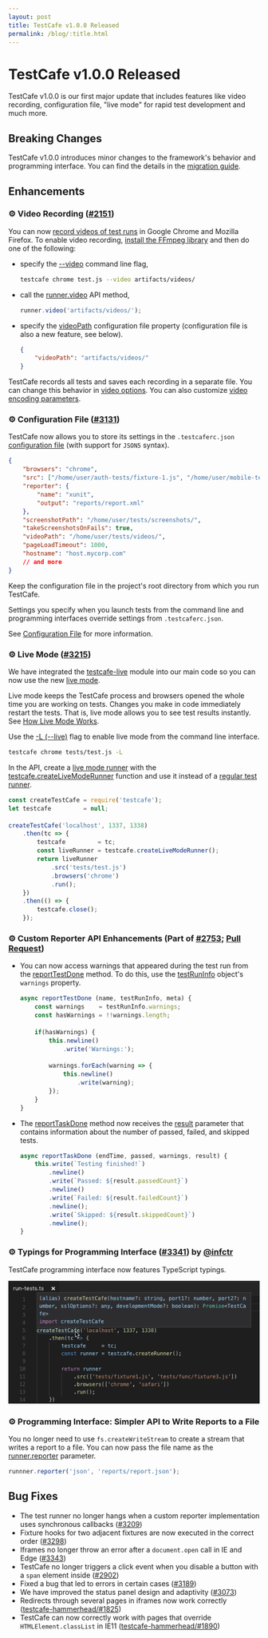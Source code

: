 ```yaml
---
layout: post
title: TestCafe v1.0.0 Released
permalink: /blog/:title.html
---
```

# TestCafe v1.0.0 Released

TestCafe v1.0.0 is our first major update that includes features like video recording, configuration file, "live mode" for rapid test development and much more.

<!--more-->

## Breaking Changes

TestCafe v1.0.0 introduces minor changes to the framework's behavior and programming interface. You can find the details in the [migration guide](https://devexpress.github.io/testcafe/blog/migration-from-testcafe-v0-x-y-to-v1-0-0.html).

## Enhancements

### ⚙ Video Recording ([#2151](https://github.com/DevExpress/testcafe/issues/2151))

You can now [record videos of test runs](../documentation/guides/advanced-guides/screenshots-and-videos.md#record-videos) in Google Chrome and Mozilla Firefox. To enable video recording, [install the FFmpeg library](../documentation/guides/advanced-guides/screenshots-and-videos.md#prerequisites-for-video-recording) and then do one of the following:

* specify the [--video](../documentation/reference/command-line-interface.md#--video-basepath) command line flag,

    ```sh
    testcafe chrome test.js --video artifacts/videos/
    ```

* call the [runner.video](../documentation/reference/testcafe-api/runner/video.md) API method,

    ```js
    runner.video('artifacts/videos/');
    ```

* specify the [videoPath](../documentation/reference/configuration-file.md#videopath) configuration file property (configuration file is also a new feature, see below).

    ```json
    {
        "videoPath": "artifacts/videos/"
    }
    ```

TestCafe records all tests and saves each recording in a separate file. You can change this behavior in [video options](../documentation/guides/advanced-guides/screenshots-and-videos.md#basic-video-options). You can also customize [video encoding parameters](../documentation/guides/advanced-guides/screenshots-and-videos.md#video-encoding-options).

### ⚙ Configuration File ([#3131](https://github.com/DevExpress/testcafe/issues/3131))

TestCafe now allows you to store its settings in the `.testcaferc.json` [configuration file](../documentation/reference/configuration-file.md) (with support for `JSON5` syntax).

```json
{
    "browsers": "chrome",
    "src": ["/home/user/auth-tests/fixture-1.js", "/home/user/mobile-tests/"],
    "reporter": {
        "name": "xunit",
        "output": "reports/report.xml"
    },
    "screenshotPath": "/home/user/tests/screenshots/",
    "takeScreenshotsOnFails": true,
    "videoPath": "/home/user/tests/videos/",
    "pageLoadTimeout": 1000,
    "hostname": "host.mycorp.com"
    // and more
}
```

Keep the configuration file in the project's root directory from which you run TestCafe.

Settings you specify when you launch tests from the command line and programming interfaces override settings from `.testcaferc.json`.

See [Configuration File](../documentation/reference/configuration-file.md) for more information.

### ⚙ Live Mode ([#3215](https://github.com/DevExpress/testcafe/issues/3215))

We have integrated the [testcafe-live](https://github.com/DevExpress/testcafe-live) module into our main code so you can now use the new [live mode](../documentation/guides/basic-guides/run-tests.md#live-mode).

Live mode keeps the TestCafe process and browsers opened the whole time you are working on tests. Changes you make in code immediately restart the tests. That is, live mode allows you to see test results instantly. See [How Live Mode Works](../documentation/guides/basic-guides/run-tests.md#how-live-mode-works).

Use the [-L (--live)](../documentation/reference/command-line-interface.md#-l---live) flag to enable live mode from the command line interface.

```sh
testcafe chrome tests/test.js -L
```

In the API, create a [live mode runner](../documentation/reference/testcafe-api/livemoderunner.md) with the [testcafe.createLiveModeRunner](../documentation/reference/testcafe-api/testcafe/createlivemoderunner.md) function and use it instead of a [regular test runner](../documentation/reference/testcafe-api/runner/).

```js
const createTestCafe = require('testcafe');
let testcafe         = null;

createTestCafe('localhost', 1337, 1338)
    .then(tc => {
        testcafe         = tc;
        const liveRunner = testcafe.createLiveModeRunner();
        return liveRunner
            .src('tests/test.js')
            .browsers('chrome')
            .run();
    })
    .then(() => {
        testcafe.close();
    });
```

### ⚙ Custom Reporter API Enhancements (Part of [#2753](https://github.com/DevExpress/testcafe/issues/2753); [Pull Request](https://github.com/DevExpress/testcafe/pull/3177))

* You can now access warnings that appeared during the test run from the [reportTestDone](../documentation/reference/plugin-api/reporter.md#reporttestdone) method. To do this, use the [testRunInfo](../documentation/reference/plugin-api/reporter.md#testruninfo-object) object's `warnings` property.

    ```js
    async reportTestDone (name, testRunInfo, meta) {
        const warnings    = testRunInfo.warnings;
        const hasWarnings = !!warnings.length;

        if(hasWarnings) {
            this.newline()
                .write('Warnings:');

            warnings.forEach(warning => {
                this.newline()
                    .write(warning);
            });
        }
    }
    ```

* The [reportTaskDone](../documentation/reference/plugin-api/reporter.md#reporttaskdone) method now receives the [result](../documentation/reference/plugin-api/reporter.md#result-object) parameter that contains information about the number of passed, failed, and skipped tests.

    ```js
    async reportTaskDone (endTime, passed, warnings, result) {
        this.write(`Testing finished!`)
            .newline()
            .write(`Passed: ${result.passedCount}`)
            .newline()
            .write(`Failed: ${result.failedCount}`)
            .newline();
            .write(`Skipped: ${result.skippedCount}`)
            .newline();
    }
    ```

### ⚙ Typings for Programming Interface ([#3341](https://github.com/DevExpress/testcafe/issues/3341)) by [@infctr](https://github.com/infctr)

TestCafe programming interface now features TypeScript typings.

![API Typings](../images/api-typings.png)

### ⚙ Programming Interface: Simpler API to Write Reports to a File

You no longer need to use `fs.createWriteStream` to create a stream that writes a report to a file. You can now pass the file name as the [runner.reporter](../documentation/reference/testcafe-api/runner/reporter.md) parameter.

```js
runnner.reporter('json', 'reports/report.json');
```

## Bug Fixes

* The test runner no longer hangs when a custom reporter implementation uses synchronous callbacks ([#3209](https://github.com/DevExpress/testcafe/issues/3209))
* Fixture hooks for two adjacent fixtures are now executed in the correct order ([#3298](https://github.com/DevExpress/testcafe/issues/3298))
* Iframes no longer throw an error after a `document.open` call in IE and Edge ([#3343](https://github.com/DevExpress/testcafe/issues/3343))
* TestCafe no longer triggers a click event when you disable a button with a `span` element inside ([#2902](https://github.com/DevExpress/testcafe/issues/2902))
* Fixed a bug that led to errors in certain cases ([#3189](https://github.com/DevExpress/testcafe/issues/3189))
* We have improved the status panel design and adaptivity ([#3073](https://github.com/DevExpress/testcafe/issues/3073))
* Redirects through several pages in iframes now work correctly ([testcafe-hammerhead/#1825](https://github.com/DevExpress/testcafe-hammerhead/issues/1825))
* TestCafe can now correctly work with pages that override `HTMLElement.classList` in IE11 ([testcafe-hammerhead/#1890](https://github.com/DevExpress/testcafe-hammerhead/issues/1890))
